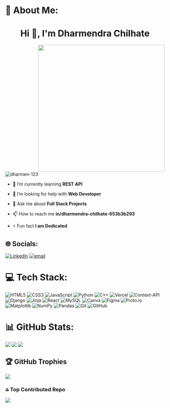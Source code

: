 # 💫 About Me:
<h1 align="center">Hi 👋, I'm Dharmendra Chilhate</h1>
<img align="right" src="https://media.licdn.com/dms/image/v2/D5612AQGOmwfIE5mlWA/article-cover_image-shrink_720_1280/article-cover_image-shrink_720_1280/0/1674617947228?e=2147483647&v=beta&t=L-J1EFIJzlFXa-2bu5K-SqOT0PXYAaPZgXxnpneoF0U" width="400px">
<p align="left"> <img src="https://komarev.com/ghpvc/?username=dharmen-123&label=Profile%20views&color=0e75b6&style=flat" alt="dharmen-123" /> </p>

- 🌱 I’m currently learning **REST API**

- 🤝 I’m looking for help with **Web Developer**

- 💬 Ask me about **Full Stack Projects**

- 📫 How to reach me **in/dharmendra-chilhate-653b3b293**

- ⚡ Fun fact **I am Dedicated**

## 🌐 Socials:
[![LinkedIn](https://img.shields.io/badge/LinkedIn-%230077B5.svg?logo=linkedin&logoColor=white)](https://linkedin.com/in/in/dharmendra-chilhate-653b3b293) [![email](https://img.shields.io/badge/Email-D14836?logo=gmail&logoColor=white)](mailto:chilhatedharmendra@gmail.com) 

# 💻 Tech Stack:
![HTML5](https://img.shields.io/badge/html5-%23E34F26.svg?style=for-the-badge&logo=html5&logoColor=white) ![CSS3](https://img.shields.io/badge/css3-%231572B6.svg?style=for-the-badge&logo=css3&logoColor=white) ![JavaScript](https://img.shields.io/badge/javascript-%23323330.svg?style=for-the-badge&logo=javascript&logoColor=%23F7DF1E) ![Python](https://img.shields.io/badge/python-3670A0?style=for-the-badge&logo=python&logoColor=ffdd54) ![C++](https://img.shields.io/badge/c++-%2300599C.svg?style=for-the-badge&logo=c%2B%2B&logoColor=white) ![Vercel](https://img.shields.io/badge/vercel-%23000000.svg?style=for-the-badge&logo=vercel&logoColor=white) ![Context-API](https://img.shields.io/badge/Context--Api-000000?style=for-the-badge&logo=react) ![Django](https://img.shields.io/badge/django-%23092E20.svg?style=for-the-badge&logo=django&logoColor=white) ![Jinja](https://img.shields.io/badge/jinja-white.svg?style=for-the-badge&logo=jinja&logoColor=black) ![React](https://img.shields.io/badge/react-%2320232a.svg?style=for-the-badge&logo=react&logoColor=%2361DAFB) ![MySQL](https://img.shields.io/badge/mysql-4479A1.svg?style=for-the-badge&logo=mysql&logoColor=white) ![Canva](https://img.shields.io/badge/Canva-%2300C4CC.svg?style=for-the-badge&logo=Canva&logoColor=white) ![Figma](https://img.shields.io/badge/figma-%23F24E1E.svg?style=for-the-badge&logo=figma&logoColor=white) ![Proto.io](https://img.shields.io/badge/Proto.io-161637?style=for-the-badge&logo=proto.io&logoColor=00e5ff) ![Matplotlib](https://img.shields.io/badge/Matplotlib-%23ffffff.svg?style=for-the-badge&logo=Matplotlib&logoColor=black) ![NumPy](https://img.shields.io/badge/numpy-%23013243.svg?style=for-the-badge&logo=numpy&logoColor=white) ![Pandas](https://img.shields.io/badge/pandas-%23150458.svg?style=for-the-badge&logo=pandas&logoColor=white) ![Git](https://img.shields.io/badge/git-%23F05033.svg?style=for-the-badge&logo=git&logoColor=white) ![GitHub](https://img.shields.io/badge/github-%23121011.svg?style=for-the-badge&logo=github&logoColor=white)
# 📊 GitHub Stats:
![](https://github-readme-stats.vercel.app/api?username=dharmen-123&theme=highcontrast&hide_border=true&include_all_commits=false&count_private=false)
![](https://github-readme-stats.vercel.app/api/top-langs/?username=dharmen-123&theme=highcontrast&hide_border=true&include_all_commits=false&count_private=false&layout=compact)
![](https://nirzak-streak-stats.vercel.app/?user=dharmen-123&theme=highcontrast&hide_border=true)

## 🏆 GitHub Trophies
![](https://github-profile-trophy.vercel.app/?username=dharmen-123&theme=city_lights&no-frame=false&no-bg=false&margin-w=4)

### 🔝 Top Contributed Repo
![](https://github-contributor-stats.vercel.app/api?username=dharmen-123&limit=5&theme=rose_pine&combine_all_yearly_contributions=true)

<!-- Proudly created with GPRM ( https://gprm.itsvg.in ) -->
